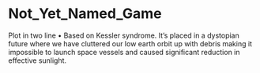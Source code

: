 # Not_Yet_Named_Game

Plot in two line
  •	Based on Kessler syndrome. It’s placed in a dystopian future where we have cluttered our low earth orbit up with debris making it         impossible to launch space vessels and caused significant reduction in effective sunlight.
